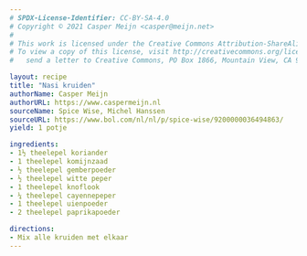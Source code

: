 ```yaml
---
# SPDX-License-Identifier: CC-BY-SA-4.0
# Copyright © 2021 Casper Meijn <casper@meijn.net>
# 
# This work is licensed under the Creative Commons Attribution-ShareAlike 4.0 International License. 
# To view a copy of this license, visit http://creativecommons.org/licenses/by-sa/4.0/ or 
#   send a letter to Creative Commons, PO Box 1866, Mountain View, CA 94042, USA.

layout: recipe
title: "Nasi kruiden"
authorName: Casper Meijn
authorURL: https://www.caspermeijn.nl
sourceName: Spice Wise, Michel Hanssen
sourceURL: https://www.bol.com/nl/nl/p/spice-wise/9200000036494863/
yield: 1 potje

ingredients:
- 1½ theelepel koriander
- 1 theelepel komijnzaad
- ½ theelepel gemberpoeder
- ½ theelepel witte peper
- 1 theelepel knoflook
- ¼ theelepel cayennepeper
- 1 theelepel uienpoeder
- 2 theelepel paprikapoeder

directions:
- Mix alle kruiden met elkaar
---
```

